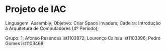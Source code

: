 # Projeto de IAC 


Linguagem: Assembly; 
Objetivo: Criar Space Invaders; 
Cadeira: Introdução à Arquitetura de Computadores (4º Período);


Grupo: 1;
Afonso Resendes ist1103972;
Lourenço Calhau ist1103396;
Pedro Gomes ist1103468;
